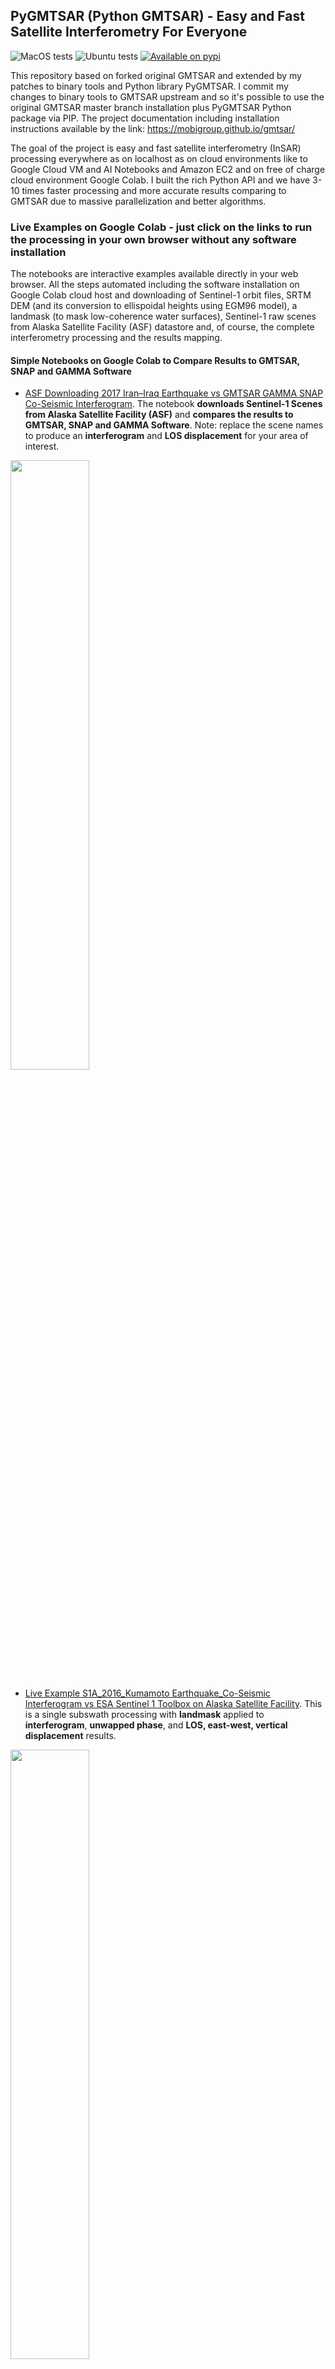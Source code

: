 ## PyGMTSAR (Python GMTSAR) - Easy and Fast Satellite Interferometry For Everyone

![MacOS tests](https://github.com/mobigroup/gmtsar/actions/workflows/macos.yml/badge.svg)
![Ubuntu tests](https://github.com/mobigroup/gmtsar/actions/workflows/ubuntu.yml/badge.svg)
[![Available on pypi](https://img.shields.io/pypi/v/pygmtsar.svg)](https://pypi.python.org/pypi/pygmtsar/)

This repository based on forked original GMTSAR and extended by my patches to binary tools and Python library PyGMTSAR. I commit my changes to binary tools to GMTSAR upstream and so it's possible to use the original GMTSAR master branch installation plus PyGMTSAR Python package via PIP. The project documentation including installation instructions available by the link: https://mobigroup.github.io/gmtsar/

The goal of the project is easy and fast satellite interferometry (InSAR) processing everywhere as on localhost as on cloud environments like to Google Cloud VM and AI Notebooks and Amazon EC2 and on free of charge cloud environment Google Colab. I built the rich Python API and we have 3-10 times faster processing and more accurate results comparing to GMTSAR due to massive parallelization and better algorithms.

### Live Examples on Google Colab - just click on the links to run the processing in your own browser without any software installation

The notebooks are interactive examples available directly in your web browser. All the steps automated including the software installation on Google Colab cloud host and downloading of Sentinel-1 orbit files, SRTM DEM (and its conversion to ellispoidal heights using EGM96 model), a landmask (to mask low-coherence water surfaces), Sentinel-1 raw scenes from Alaska Satellite Facility (ASF) datastore and, of course, the complete interferometry processing and the results mapping.

#### Simple Notebooks on Google Colab to Compare Results to GMTSAR, SNAP and GAMMA Software

* [ASF Downloading 2017 Iran–Iraq Earthquake vs GMTSAR GAMMA SNAP Co-Seismic Interferogram](https://colab.research.google.com/drive/12LJqlZNBUmvLlRl98rRFCbKveVPg9Ami?usp=sharing). The notebook **downloads Sentinel-1 Scenes from Alaska Satellite Facility (ASF)** and **compares the results to GMTSAR, SNAP and GAMMA Software**. Note: replace the scene names to produce an **interferogram** and **LOS displacement** for your area of interest.

<img src="https://user-images.githubusercontent.com/7342379/177748605-788889e5-9afd-44d8-bc3c-dc6efe920ea0.png" width="50%">

* [Live Example S1A_2016_Kumamoto Earthquake_Co-Seismic Interferogram vs ESA Sentinel 1 Toolbox on Alaska Satellite Facility](https://colab.research.google.com/drive/1PyYcxvuyzhh-g4NQEbKjcfTDQhREZInn?usp=sharing). This is a single subswath processing with **landmask** applied to **interferogram**, **unwapped phase**, and **LOS, east-west, vertical displacement** results.

<img src="https://user-images.githubusercontent.com/7342379/183805898-d7c1ad76-822e-428e-9259-f19cc9e7540e.jpg" width="50%">

<img src="https://user-images.githubusercontent.com/7342379/183816622-1dacce7e-6a2f-46b9-8e67-d701f55bdd30.png" width="50%">

<img src="https://user-images.githubusercontent.com/7342379/183649417-7fcb7f3f-8c8d-45e8-a2c9-9293498ebada.png" width="50%">

* [Live Example S1AB 2021 Crete Earthquake Co-Seismic Interferogram vs Centre of EO Research & Satellite Remote Sensing, Greece Report](https://colab.research.google.com/drive/1ZTPV4HY-UoLvDYVx0UGh_Z3B12scSh9E?usp=sharing) This is a single **cropped subswath** processing with **landmask** applied to **interferogram**, **unwapped phase**, and **LOS, east-west, vertical displacement** results.

<img src="https://user-images.githubusercontent.com/7342379/177004287-cdd4351c-0834-42ae-8e46-9da5e8b124bf.jpg" width="50%">

<img src="https://user-images.githubusercontent.com/7342379/183645260-f8529ff3-b014-499e-ba2f-ebea4937b2c2.png" width="50%">

* [GMTSAR example dataset S1A_Stack_CPGF_T173](https://colab.research.google.com/drive/1sljxm2jAMGXynq4EYam6Siz8OLcPLN0h?usp=sharing) This example illustrates **SBAS** and **PSI** analyses and **detrending** approach to remove **atmospheric noise** to produce much better results.

<img src="https://user-images.githubusercontent.com/7342379/135814732-aa0eb142-ae54-4a57-b271-c33b5174a28e.png" width="50%">

<img src="https://user-images.githubusercontent.com/7342379/189961167-bf3901e5-417c-41ce-a5ca-d1c74c239a04.png" width="50%">

#### More Complex Notebooks Still Available on Google Colab

The notebooks processing more than a single subswath or scene. It's possible on Google Colab limited resources using prepared datasets produced by PyGMTSAR "backup" command described in the notebooks.

* [ASF Downloading 2020 Ardabil, Iran Earthquake Co-Seismic Interferogram and LOS Displacement](https://colab.research.google.com/drive/1ZBVwlkiXMhSDS96oojpWrzTyRFIxv8Rp?usp=sharing). The notebook **downloads Sentinel-1 Scenes from Alaska Satellite Facility (ASF)** to **crop the area** and **merge subswaths** and **detrend** results. Note: replace the scene names to produce an interferogram for your area of interest.

#### Long Timeseries Analysis is not available on Google Colab 

See a separate GitHub repository for Yamchi Dam area dynamic model [YamchiDam](https://github.com/mobigroup/YamchiDam) Here two of my software tools [PyGMTSAR](https://github.com/mobigroup/gmtsar) [N-Cube ParaView plugin for 3D/4D GIS Data Visualization](https://github.com/mobigroup/ParaView-plugins) are combined together for 4D analysis and visualization:

<img src="https://user-images.githubusercontent.com/7342379/144747743-a24d72ec-8875-4272-91f9-ec1f937bb798.gif" width="50%">

### About me

I have STEM master's degree in radio physics and in 2004 I was awarded first prize of the All-Russian Physics competition for significant results in Inverse modeling for non-linear optics and holography, also applicable for Inverse Modeling of Gravity, Magnetic, and Thermal fields. To create laser-induced holograms in non-linear optical composites I worked on interferograms numerical modeling and development of satellite interferometry processing software is very close task and so I build PyGMTSAR. Also, that's the related to inverse modeling of potensial fields like to gravity and I build Geomed3D geophisical modeling software too. In addition to my fundamental science knowledge, I’m world class data scientist and software developer with 20 years experience in science and industrial development. I have worked on government contracts and universities projects and on projects for LG Corp, Google Inc, etc. You are able to find some of my software and results on LinkedIn and GitHub and Upwork, see the links below. By the way, I left Russia many years ago and I work remotely for about 20 years.

To order some research, development and support see my profile on freelance platform [Upwork](https://www.upwork.com/freelancers/~01e65e8e7221758623) And of cource you are able to use my Open Source software for you scientific research and geological exploration projects and beyond.

 [Geological models on YouTube channel](https://www.youtube.com/channel/UCSEeXKAn9f_bDiTjT6l87Lg)

 [Augmented Reality (AR) Geological Models](https://mobigroup.github.io/ParaView-Blender-AR/)

 [GitHub repositories](https://github.com/mobigroup)

 [English posts and articles on LinkedIn](https://www.linkedin.com/in/alexey-pechnikov/)

[Russian articles on Habr](https://habr.com/ru/users/N-Cube/posts/)

@ Alexey Pechnikov, 2022

